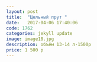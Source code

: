 ```yaml
---
layout: post
title:  "Цельный прут "
date:   2017-04-06 17:40:06
code: 1762
categories: jekyll update
image: image18.jpg
description: объём 13-14 л-1500р
price: 1 500 р
---
```


